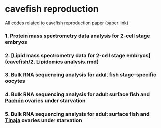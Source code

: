 # cavefish reproduction
All codes related to cavefish reproduction paper
(paper link)

### 1. Protein mass spectrometry data analysis for 2-cell stage embryos 
### 2. [Lipid mass spectrometry data for 2-cell stage embryos](cavefish/2. Lipidomics analysis.rmd)
### 3. Bulk RNA sequencing analysis for adult fish stage-specific oocytes
### 4. Bulk RNA sequencing analysis for adult surface fish and <ins>Pachón</ins> ovaries under starvation
### 5. Bulk RNA sequencing analysis for adult surface fish and <ins>Tinaja</ins> ovaries under starvation
